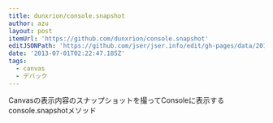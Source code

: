```yaml
---
title: dunxrion/console.snapshot
author: azu
layout: post
itemUrl: 'https://github.com/dunxrion/console.snapshot'
editJSONPath: 'https://github.com/jser/jser.info/edit/gh-pages/data/2013/07/index.json'
date: '2013-07-01T02:22:47.185Z'
tags:
  - canvas
  - デバック
---
```

Canvasの表示内容のスナップショットを撮ってConsoleに表示するconsole.snapshotメソッド

